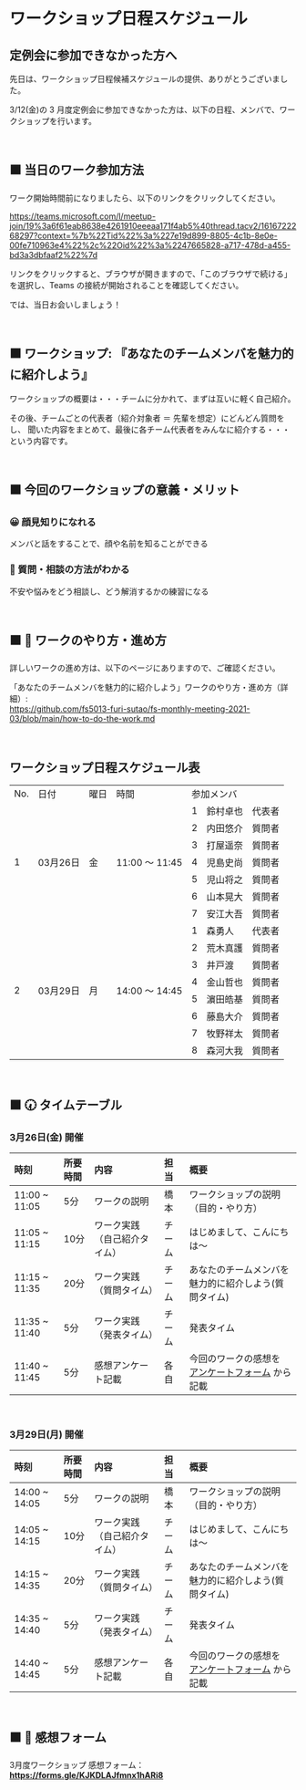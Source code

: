 # ワークショップ日程スケジュール

## 定例会に参加できなかった方へ

先日は、ワークショップ日程候補スケジュールの提供、ありがとうございました。

3/12(金)の 3 月度定例会に参加できなかった方は、以下の日程、メンバで、ワークショップを行います。

<br />

## ⬛ 当日のワーク参加方法

ワーク開始時間前になりましたら、以下のリンクをクリックしてください。

https://teams.microsoft.com/l/meetup-join/19%3a6f61eab8638e4261910eeeaa171f4ab5%40thread.tacv2/1616722268297?context=%7b%22Tid%22%3a%227e19d899-8805-4c1b-8e0e-00fe710963e4%22%2c%22Oid%22%3a%2247665828-a717-478d-a455-bd3a3dbfaaf2%22%7d

リンクをクリックすると、ブラウザが開きますので、「このブラウザで続ける」を選択し、Teams の接続が開始されることを確認してください。

では、当日お会いしましょう！

<br />

## ⬛ ワークショップ: 『あなたのチームメンバを魅力的に紹介しよう』
ワークショップの概要は・・・チームに分かれて、まずは互いに軽く自己紹介。

その後、チームごとの代表者（紹介対象者 ＝ 先輩を想定）にどんどん質問をし、 聞いた内容をまとめて、最後に各チーム代表者をみんなに紹介する・・・という内容です。

<br />

## ⬛ 今回のワークショップの意義・メリット

### 😀 顔見知りになれる

メンバと話をすることで、顔や名前を知ることができる

### 📢 質問・相談の方法がわかる

不安や悩みをどう相談し、どう解消するかの練習になる

<br />

## ⬛ 📝 ワークのやり方・進め方

詳しいワークの進め方は、以下のページにありますので、ご確認ください。

「あなたのチームメンバを魅力的に紹介しよう」ワークのやり方・進め方（詳細）:  
https://github.com/fs5013-furi-sutao/fs-monthly-meeting-2021-03/blob/main/how-to-do-the-work.md

<br />

## ワークショップ日程スケジュール表

<table>
    <tr>
        <td>No.</td>
        <td>日付</td>
        <td>曜日</td>
        <td>時間</td>
        <td colspan="3">参加メンバ</td>
    </tr>
    <tr>
        <td rowspan="7">1</td>
        <td rowspan="7">03月26日</td>
        <td rowspan="7">金</td>
        <td rowspan="7">11:00 ～ 11:45</td>
        <td>1</td>
        <td>鈴村卓也</td>
        <td>代表者</td>
    </tr>
    <tr>
        <td>2</td>
        <td>内田悠介</td>
        <td>質問者</td>
    </tr>
    <tr>
        <td>3</td>
        <td>打屋遥奈</td>
        <td>質問者</td>
    </tr>
    <tr>
        <td>4</td>
        <td>児島史尚</td>
        <td>質問者</td>
    </tr>
    <tr>
        <td>5</td>
        <td>児山将之</td>
        <td>質問者</td>
    </tr>
    <tr>
        <td>6</td>
        <td>山本晃大</td>
        <td>質問者</td>
    </tr>
    <tr>
        <td>7</td>
        <td>安江大吾</td>
        <td>質問者</td>
    </tr>
    <tr>
        <td rowspan="8">2</td>
        <td rowspan="8">03月29日</td>
        <td rowspan="8">月</td>
        <td rowspan="8">14:00 ～ 14:45</td>
        <td>1</td>
        <td>森勇人</td>
        <td>代表者</td>
    </tr>
    <tr>
        <td>2</td>
        <td>荒木真護</td>
        <td>質問者</td>
    </tr>
    <tr>
        <td>3</td>
        <td>井戸渡</td>
        <td>質問者</td>
    </tr>
    <tr>
        <td>4</td>
        <td>金山哲也</td>
        <td>質問者</td>
    </tr>
    <tr>
        <td>5</td>
        <td>濵田皓基</td>
        <td>質問者</td>
    </tr>
    <tr>
        <td>6</td>
        <td>藤島大介</td>
        <td>質問者</td>
    </tr>
    <tr>
        <td>7</td>
        <td>牧野祥太</td>
        <td>質問者</td>
    </tr>
    <tr>
        <td>8</td>
        <td>森河大我</td>
        <td>質問者</td>
    </tr>
</table>

<br />

## ⬛ 🕢 タイムテーブル

### 3月26日(金) 開催

|時刻 |所要時間 |内容 | 担当 |概要 |
|:-- |:-- |:-- |:-- |:-- |
|11:00 ~ 11:05 |5分 |ワークの説明 |橋本 |ワークショップの説明（目的・やり方） |
|11:05 ~ 11:15 |10分 |ワーク実践（自己紹介タイム） |チーム |はじめまして、こんにちは～ |
|11:15 ~ 11:35 |20分 |ワーク実践（質問タイム） |チーム |あなたのチームメンバを魅力的に紹介しよう(質問タイム) |
|11:35 ~ 11:40 |5分 |ワーク実践（発表タイム） |チーム |発表タイム |
|11:40 ~ 11:45 |5分 |感想アンケート記載 |各自 |今回のワークの感想を [アンケートフォーム](https://forms.gle/KJKDLAJfmnx1hARi8) から記載 |

<br />

### 3月29日(月) 開催

|時刻 |所要時間 |内容 | 担当 |概要 |
|:-- |:-- |:-- |:-- |:-- |
|14:00 ~ 14:05 |5分 |ワークの説明 |橋本 |ワークショップの説明（目的・やり方） |
|14:05 ~ 14:15 |10分 |ワーク実践（自己紹介タイム） |チーム |はじめまして、こんにちは～ |
|14:15 ~ 14:35 |20分 |ワーク実践（質問タイム） |チーム |あなたのチームメンバを魅力的に紹介しよう(質問タイム) |
|14:35 ~ 14:40 |5分 |ワーク実践（発表タイム） |チーム |発表タイム |
|14:40 ~ 14:45 |5分 |感想アンケート記載 |各自 |今回のワークの感想を [アンケートフォーム](https://forms.gle/KJKDLAJfmnx1hARi8) から記載 |

<br />

## ⬛ 📝 感想フォーム

3月度ワークショップ 感想フォーム：  
**https://forms.gle/KJKDLAJfmnx1hARi8**

<br />
